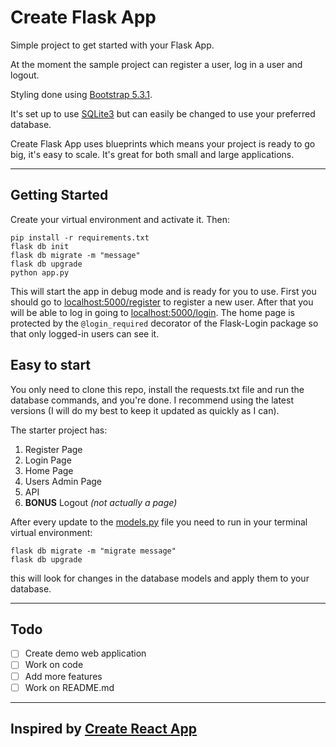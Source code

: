 # Create Flask App

Simple project to get started with your Flask App.

At the moment the sample project can register a user, log in a user and logout.

Styling done using [Bootstrap 5.3.1](https://getbootstrap.com/).

It's set up to use [SQLite3](https://www.sqlite.org) but can easily be changed to use your preferred database.

Create Flask App uses blueprints which means your project is ready to go big, it's easy to scale. It's great for both
small and large applications.

---

## Getting Started

Create your virtual environment and activate it. Then:

```
pip install -r requirements.txt
flask db init
flask db migrate -m "message"
flask db upgrade
python app.py
```

This will start the app in debug mode and is ready for you to use. First you should go
to [localhost:5000/register](http://localhost:5000/register) to register a new user. After that you will be able to log in
going to [localhost:5000/login](http://localhost:5000/login). The home page is protected by the ```@login_required``` decorator
of the Flask-Login package so that only logged-in users can see it.

## Easy to start

You only need to clone this repo, install the requests.txt file and run the database commands, and you're done. I
recommend using the latest versions (I will do my best to keep it updated as quickly as I can).

The starter project has:

1. Register Page
2. Login Page
3. Home Page
4. Users Admin Page
5. API
6. **BONUS** Logout *(not actually a page)*

After every update to the [models.py](https://github.com/Gl0deanR/flask-starter-app/blob/main/flaskstarterapp/models.py) 
file you need to run in your terminal virtual environment:
```
flask db migrate -m "migrate message"
flask db upgrade
```
this will look for changes in the database models and apply them to your database.

---

## Todo

- [ ] Create demo web application
- [ ] Work on code
- [ ] Add more features
- [ ] Work on README.md

---

## Inspired by [Create React App](https://github.com/facebook/create-react-app)
